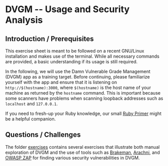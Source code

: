 # DVGM -- Usage and Security Analysis

## Introduction / Prerequisites

This exercise sheet is meant to be followed on a recent GNU/Linux installation
and makes use of the terminal. While all necessary commands are provided, a
basic understanding if its usage is still required.

In the following, we will use the Damn Vulnerable Grade Management (DVGM) app as
a training target. Before continuing, please familiarize yourself with the app
and ensure that it is listening on `http://$(hostname):3000`, where
`$(hostname)` is the host name of your machine as returned by the `hostname`
command. This is important because some scanners have problems when scanning
loopback addresses such as `localhost` and `127.0.0.1`.

If you need to fresh-up your Ruby knowledge, our small [Ruby Primer](ruby-primer.md)
might be a helpful companion.

## Questions / Challenges

The folder [exercises](exercises/) contains several exercises that illustrate both manual
exploration of DVGM and the use of tools such as [Brakeman](https://brakemanscanner.org/),
[Arachni](http://www.arachni-scanner.com/), and [OWASP ZAP](https://www.owasp.org/index.php/OWASP_Zed_Attack_Proxy_Project)
for finding various security vulnerabilities in DVGM.